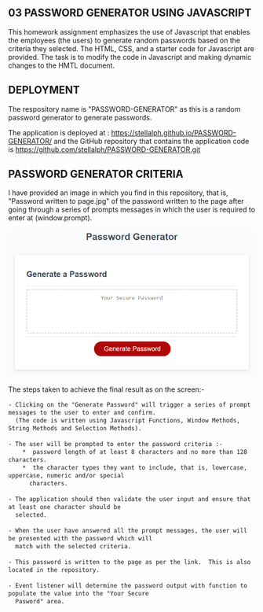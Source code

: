 ## 03 PASSWORD GENERATOR USING JAVASCRIPT

This homework assignment emphasizes the use of Javascript that enables the employees (the users) to generate random 
passwords based on the criteria they selected. The HTML, CSS, and a starter code for Javascript are provided. The task is to modify the code in Javascript and making dynamic changes to the HMTL document. 


## DEPLOYMENT

The respository name is "PASSWORD-GENERATOR" as this is a random password generator to generate passwords.

The application is deployed at : https://stellalph.github.io/PASSWORD-GENERATOR/ and the GitHub repository that contains the application code is https://github.com/stellalph/PASSWORD-GENERATOR.git


## PASSWORD GENERATOR CRITERIA

I have provided an image in which you find in this repository, that is, "Password written to page.jpg" of the password written to the page after going through a series of prompts messages in which the user is required to enter at (window.prompt).

![alt text](image01.png)

The steps taken to achieve the final result as on the screen:-

    - Clicking on the "Generate Password" will trigger a series of prompt messages to the user to enter and confirm.
      (The code is written using Javascript Functions, Window Methods, String Methods and Selection Methods).

    - The user will be prompted to enter the password criteria :-
        *  password length of at least 8 characters and no more than 128 characters.
        *  the character types they want to include, that is, lowercase, uppercase, numeric and/or special
          characters.

    - The application should then validate the user input and ensure that at least one character should be 
      selected.

    - When the user have answered all the prompt messages, the user will be presented with the password which will 
      match with the selected criteria.

    - This password is written to the page as per the link.  This is also located in the repository.

    - Event listener will determine the password output with function to populate the value into the "Your Secure 
      Pasword" area.

      












